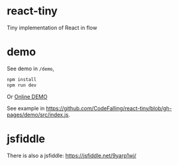 # react-tiny
Tiny implementation of React in flow

# demo

See demo in `/demo`, 

```bash
npm install
npm run dev
```

Or [Online DEMO](https://codefalling.github.io/react-tiny/demo/)

See example in https://github.com/CodeFalling/react-tiny/blob/gh-pages/demo/src/index.js.

# jsfiddle

There is also a jsfiddle: https://jsfiddle.net/9yarp1wj/
